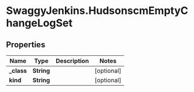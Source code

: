 # SwaggyJenkins.HudsonscmEmptyChangeLogSet

## Properties
Name | Type | Description | Notes
------------ | ------------- | ------------- | -------------
**_class** | **String** |  | [optional] 
**kind** | **String** |  | [optional] 


